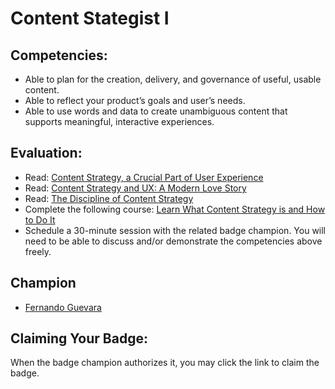 # Content Stategist I

## Competencies:
* Able to plan for the creation, delivery, and governance of useful, usable content.
* Able to reflect your product’s goals and user’s needs.  
* Able to use words and data to create unambiguous content that supports meaningful, interactive experiences.

## Evaluation:

* Read: [Content Strategy, a Crucial Part of User Experience](https://medium.com/inkoniq-blog/content-strategy-a-crucial-part-of-user-experience-a6e18ec93eda)
* Read: [Content Strategy and UX: A Modern Love Story](https://uxmag.com/articles/content-strategy-and-ux-a-modern-love-story)
* Read: [The Discipline of Content Strategy](https://alistapart.com/article/thedisciplineofcontentstrategy/)
* Complete the following course: [Learn What Content Strategy is and How to Do It ](https://academy.hubspot.com/courses/content-strategy)
* Schedule a 30-minute session with the related badge champion. You will need to be able to discuss and/or demonstrate the competencies above freely. 

## Champion

* [Fernando Guevara](mailto:fernando@acklenavenue.com)

## Claiming Your Badge:
When the badge champion authorizes it, you may click the link to claim the badge.
